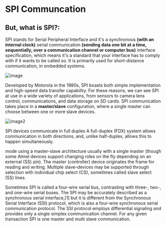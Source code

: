 # SPI Communcation

## But, what is SPI?:

SPI stands for Serial Peripheral Interface 
and it's a synchronous **(with an internal clock)** serial communication **(sending data one bit at a time, sequentially, over a communication channel or computer bus)** interface specification, which means it's a standard that your interface has to comply with if it wants to be called so. It is primarily used for short-distance communication, in embedded systems. 

![image](https://upload.wikimedia.org/wikipedia/commons/thumb/e/ed/SPI_single_slave.svg/350px-SPI_single_slave.svg.png)

Developed by Motorola in the 1980s, SPI boasts both simple implementation and high-speed data transfer capability. For these reasons, we can see SPI at use in a wide variety of applications, from sensors to camera lens control, communications, and data storage on SD cards. SPI communication takes place in a **master/slave** configuration, where a single master can choose between one or more slave devices.

![image2](https://upload.wikimedia.org/wikipedia/commons/thumb/f/fc/SPI_three_slaves.svg/300px-SPI_three_slaves.svg.png)

SPI devices communicate in full duplex 
A full-duplex (FDX) system allows communication in both directions, and, unlike half-duplex, allows this to happen simultaneously.

mode using a master-slave architecture usually with a single master (though some Atmel devices support changing roles on the fly depending on an external (SS) pin). The master (controller) device originates the frame for reading and writing. Multiple slave-devices may be supported through selection with individual chip select (CS), sometimes called slave select (SS) lines.

Sometimes SPI is called a four-wire serial bus, contrasting with three-, two-, and one-wire serial buses. The SPI may be accurately described as a synchronous serial interface,[1] but it is different from the Synchronous Serial Interface (SSI) protocol, which is also a four-wire synchronous serial communication protocol. The SSI protocol employs differential signaling and provides only a single simplex communication channel. For any given transaction SPI is one master and multi slave communication.



